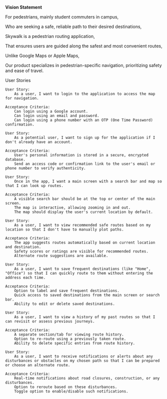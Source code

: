 **Vision Statement**

For pedestrians, mainly student commuters in campus,

Who are seeking a safe, reliable path to their desired destinations,

Skywalk is a pedestrian routing application,

That ensures users are guided along the safest and most convenient routes,

Unlike Google Maps or Apple Maps,

Our product specializes in pedestrian-specific navigation, prioritizing safety and ease of travel.

User Stories

    User Story:
        As a user, I want to login to the application to access the map for navigation.

    Acceptance Criteria:
        Can login using a Google account.
        Can login using an email and password.
        Can login using a phone number with an OTP (One Time Password) confirmation.

    User Story:
        As a potential user, I want to sign up for the application if I don't already have an account.

    Acceptance Criteria:
        User's personal information is stored in a secure, encrypted database.
        Send an access code or confirmation link to the user's email or phone number to verify authenticity.

    User Story:
        Once in the app, I want a main screen with a search bar and map so that I can look up routes.

    Acceptance Criteria:
        A visible search bar should be at the top or center of the main screen.
        The map is interactive, allowing zooming in and out.
        The map should display the user's current location by default.

    User Story:
        As a user, I want to view recommended safe routes based on my location so that I don't have to manually plot paths.

    Acceptance Criteria:
        The app suggests routes automatically based on current location and destination.
        Safety scores or ratings are visible for recommended routes.
        Alternate route suggestions are available.

    User Story:
        As a user, I want to save frequent destinations (like "Home", "Office") so that I can quickly route to them without entering the address each time.

    Acceptance Criteria:
        Option to label and save frequent destinations.
        Quick access to saved destinations from the main screen or search bar.
        Ability to edit or delete saved destinations.

    User Story:
        As a user, I want to view a history of my past routes so that I can revisit or assess previous journeys.

    Acceptance Criteria:
        A separate section/tab for viewing route history.
        Option to re-route using a previously taken route.
        Ability to delete specific entries from route history.

    User Story:
        As a user, I want to receive notifications or alerts about any disturbances or obstacles on my chosen path so that I can be prepared or choose an alternate route.

    Acceptance Criteria:
        Real-time notifications about road closures, construction, or any disturbances.
        Option to reroute based on these disturbances.
        Toggle option to enable/disable such notifications.